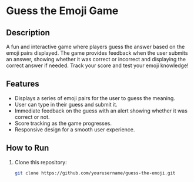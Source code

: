 # Guess the Emoji Game

## Description
A fun and interactive game where players guess the answer based on the emoji pairs displayed. The game provides feedback when the user submits an answer, showing whether it was correct or incorrect and displaying the correct answer if needed. Track your score and test your emoji knowledge!

## Features
- Displays a series of emoji pairs for the user to guess the meaning.
- User can type in their guess and submit it.
- Immediate feedback on the guess with an alert showing whether it was correct or not.
- Score tracking as the game progresses.
- Responsive design for a smooth user experience.

## How to Run
1. Clone this repository:
   ```bash
   git clone https://github.com/yourusername/guess-the-emoji.git
